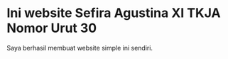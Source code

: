 <!DOCTYPE html>

<html>
<head>
 <meta charset=”utf-8”>
 <title>Sefira-XITKJA-30</title>
 </head>
<body>
<h1> Ini website Sefira Agustina XI TKJA Nomor Urut 30</h1>
<p> Saya berhasil membuat website simple ini sendiri. </p>
</body>
</html>
